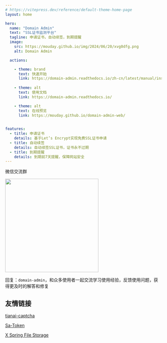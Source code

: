 ```yaml
---
# https://vitepress.dev/reference/default-theme-home-page
layout: home

hero:
  name: "Domain Admin"
  text: "SSL证书监测平台"
  tagline: 申请证书，自动续签，到期提醒
  image:
    src: https://mouday.github.io/img/2024/06/20/xvg0dfg.png
    alt: Domain Admin

  actions:

    - theme: brand
      text: 快速开始
      link: https://domain-admin.readthedocs.io/zh-cn/latest/manual/install.html
  
    - theme: alt
      text: 使用文档
      link: https://domain-admin.readthedocs.io/

    - theme: alt
      text: 在线预览
      link: https://mouday.github.io/domain-admin-web/
  

features:
  - title: 申请证书
    details: 基于Let’s Encrypt实现免费SSL证书申请
  - title: 自动续签
    details: 自动续签SSL证书，证书永不过期
  - title: 到期提醒
    details: 到期前7天提醒，保障网站安全
---
```


微信交流群

<img src="https://mouday.github.io/img/2024/06/20/h1buset.png" width="300">

回复：`domain-admin`，和众多使用者一起交流学习使用经验，反馈使用问题，获得更及时的解答和修复

## 友情链接

<a href="http://captcha.tianai.cloud/" target="_blank">tianai-captcha</a> 

<a href="https://sa-token.cc/" target="_blank">Sa-Token</a> 

<a href="https://x-file-storage.xuyanwu.cn/" target="_blank">X Spring File Storage</a> 
